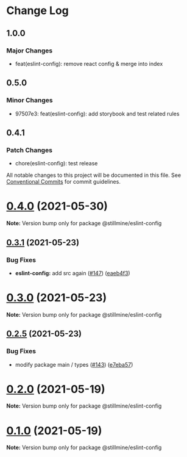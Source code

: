 # Change Log

## 1.0.0

### Major Changes

- feat(eslint-config): remove react config & merge into index

## 0.5.0

### Minor Changes

- 97507e3: feat(eslint-config): add storybook and test related rules

## 0.4.1

### Patch Changes

- chore(eslint-config): test release

All notable changes to this project will be documented in this file.
See [Conventional Commits](https://conventionalcommits.org) for commit guidelines.

# [0.4.0](https://github.com/stillmine/packages/compare/v0.3.1...v0.4.0) (2021-05-30)

**Note:** Version bump only for package @stillmine/eslint-config

## [0.3.1](https://github.com/stillmine/packages/compare/v0.3.0...v0.3.1) (2021-05-23)

### Bug Fixes

- **eslint-config:** add src again ([#147](https://github.com/stillmine/packages/issues/147)) ([eaeb4f3](https://github.com/stillmine/packages/commit/eaeb4f34afbe64dc8a0df2b78577881a0f245648))

# [0.3.0](https://github.com/stillmine/packages/compare/v0.2.6...v0.3.0) (2021-05-23)

**Note:** Version bump only for package @stillmine/eslint-config

## [0.2.5](https://github.com/stillmine/packages/compare/v0.2.4...v0.2.5) (2021-05-23)

### Bug Fixes

- modify package main / types ([#143](https://github.com/stillmine/packages/issues/143)) ([e7eba57](https://github.com/stillmine/packages/commit/e7eba5714d812425611a15b8f364d57c203ce5d8))

# [0.2.0](https://github.com/stillmine/packages/compare/v0.1.0...v0.2.0) (2021-05-19)

**Note:** Version bump only for package @stillmine/eslint-config

# [0.1.0](https://github.com/stillmine/packages/compare/v0.0.2...v0.1.0) (2021-05-19)

**Note:** Version bump only for package @stillmine/eslint-config
